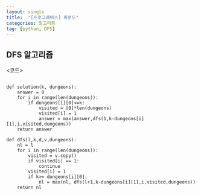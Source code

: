 ```yaml
---
layout: single
title:  "[프로그래머스] 피로도"
categories: 알고리즘
tag: [python, DFS]
---
```


## DFS 알고리즘

<코드>

<pre>
<code>
def solution(k, dungeons):
    answer = 0
    for i in range(len(dungeons)):
        if dungeons[i][0]<=k:
            visited = [0]*len(dungeons)
            visited[i] = 1
            answer = max(answer,dfs(1,k-dungeons[i][1],i,visited,dungeons))
    return answer

def dfs(l,k,d,v,dungeons):
    nl = l
    for i in range(len(dungeons)):
        visited = v.copy()
        if visited[i] == 1:
            continue
        visited[i] = 1
        if k>= dungeons[i][0]: 
            nl = max(nl, dfs(l+1,k-dungeons[i][1],i,visited,dungeons))
    return nl
</pre>
</code>